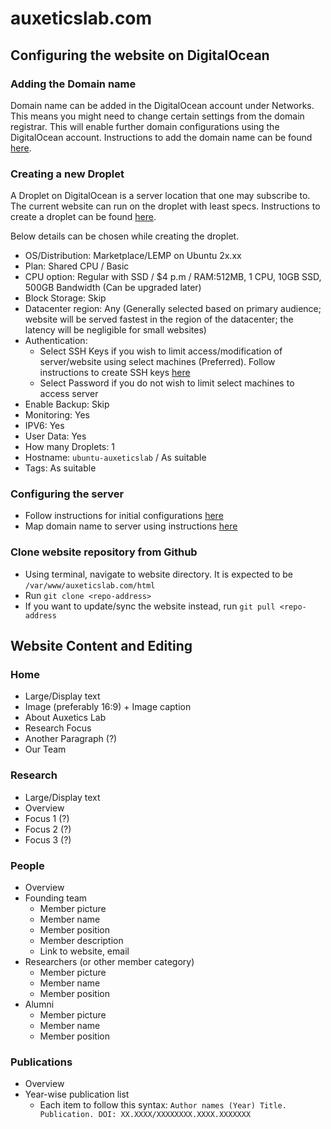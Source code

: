 # auxeticslab.com

## Configuring the website on DigitalOcean

### Adding the Domain name
Domain name can be added in the DigitalOcean account under Networks. This means you might need to change certain settings from the domain registrar. This will enable further domain configurations using the DigitalOcean account. Instructions to add the domain name can be found [here](https://docs.digitalocean.com/products/networking/dns/how-to/add-domains/).

### Creating a new Droplet
A Droplet on DigitalOcean is a server location that one may subscribe to. The current website can run on the droplet with least specs. Instructions to create a droplet can be found [here](https://docs.digitalocean.com/products/droplets/how-to/create/).

Below details can be chosen while creating the droplet.

- OS/Distribution: Marketplace/LEMP on Ubuntu 2x.xx
- Plan: Shared CPU / Basic
- CPU option: Regular with SSD / $4 p.m / RAM:512MB, 1 CPU, 10GB SSD, 500GB Bandwidth (Can be upgraded later)
- Block Storage: Skip
- Datacenter region: Any (Generally selected based on primary audience; website will be served fastest in the region of the datacenter; the latency will be negligible for small websites)
- Authentication: 
  - Select SSH Keys if you wish to limit access/modification of server/website using select machines (Preferred). Follow instructions to create SSH keys [here](https://docs.digitalocean.com/products/droplets/how-to/add-ssh-keys/create-with-openssh/)
  - Select Password if you do not wish to limit select machines to access server
- Enable Backup: Skip
- Monitoring: Yes
- IPV6: Yes
- User Data: Yes
- How many Droplets: 1
- Hostname: `ubuntu-auxeticslab` / As suitable
- Tags: As suitable

### Configuring the server
- Follow instructions for initial configurations [here](https://marketplace.digitalocean.com/apps/lemp?ipAddress=128.199.20.219#getting-started)
- Map domain name to server using instructions [here](https://www.digitalocean.com/community/tutorials/how-to-set-up-nginx-server-blocks-virtual-hosts-on-ubuntu-16-04)

### Clone website repository from Github
- Using terminal, navigate to website directory. It is expected to be `/var/www/auxeticslab.com/html`
- Run `git clone <repo-address>`
- If you want to update/sync the website instead, run `git pull <repo-address`

## Website Content and Editing
### Home
- Large/Display text
- Image (preferably 16:9) + Image caption
- About Auxetics Lab
- Research Focus
- Another Paragraph (?)
- Our Team

### Research
- Large/Display text
- Overview
- Focus 1 (?)
- Focus 2 (?)
- Focus 3 (?)

### People
- Overview
- Founding team
  - Member picture
  - Member name
  - Member position
  - Member description
  - Link to website, email
- Researchers (or other member category)
  - Member picture
  - Member name
  - Member position
- Alumni
  - Member picture
  - Member name
  - Member position

### Publications
- Overview
- Year-wise publication list
  - Each item to follow this syntax: `Author names (Year) Title. Publication. DOI: XX.XXXX/XXXXXXXX.XXXX.XXXXXXX`
